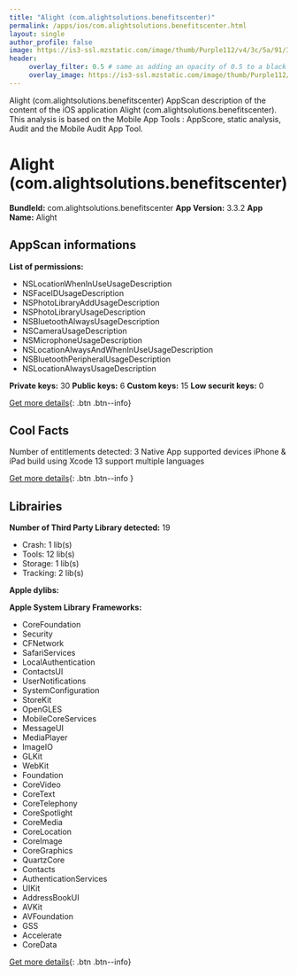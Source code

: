 ```yaml
---
title: "Alight (com.alightsolutions.benefitscenter)"
permalink: /apps/ios/com.alightsolutions.benefitscenter.html
layout: single
author_profile: false
image: https://is3-ssl.mzstatic.com/image/thumb/Purple112/v4/3c/5a/91/3c5a9186-66e3-8116-506c-c48c5947719c/AppIcon-1x_U007emarketing-0-7-0-85-220.png/512x512bb.jpg
header: 
     overlay_filter: 0.5 # same as adding an opacity of 0.5 to a black background
     overlay_image: https://is3-ssl.mzstatic.com/image/thumb/Purple112/v4/3c/5a/91/3c5a9186-66e3-8116-506c-c48c5947719c/AppIcon-1x_U007emarketing-0-7-0-85-220.png/512x512bb.jpg
---
```

Alight (com.alightsolutions.benefitscenter) AppScan description of the content of the iOS application Alight (com.alightsolutions.benefitscenter). This analysis is based on the Mobile App Tools : AppScore, static analysis, Audit and the Mobile Audit App Tool.

# Alight (com.alightsolutions.benefitscenter)

**BundleId:** com.alightsolutions.benefitscenter
**App Version:** 3.3.2
**App Name:** Alight


## AppScan informations 

**List of permissions:** 
- NSLocationWhenInUseUsageDescription
- NSFaceIDUsageDescription
- NSPhotoLibraryAddUsageDescription
- NSPhotoLibraryUsageDescription
- NSBluetoothAlwaysUsageDescription
- NSCameraUsageDescription
- NSMicrophoneUsageDescription
- NSLocationAlwaysAndWhenInUseUsageDescription
- NSBluetoothPeripheralUsageDescription
- NSLocationAlwaysUsageDescription
  
  
**Private keys:** 30
**Public keys:** 6
**Custom keys:** 15
**Low securit keys:** 0
  
[Get more details](/pricing.html){: .btn .btn--info}

## Cool Facts

Number of entitlements detected: 3
Native App
supported devices iPhone & iPad
build using Xcode 13
support multiple languages
  
[Get more details](/pricing.html){: .btn .btn--info }

## Librairies 
**Number of Third Party Library detected:** 19
- Crash: 1 lib(s)
- Tools: 12 lib(s)
- Storage: 1 lib(s)
- Tracking: 2 lib(s)


**Apple dylibs:**


**Apple System Library Frameworks:**
- CoreFoundation
- Security
- CFNetwork
- SafariServices
- LocalAuthentication
- ContactsUI
- UserNotifications
- SystemConfiguration
- StoreKit
- OpenGLES
- MobileCoreServices
- MessageUI
- MediaPlayer
- ImageIO
- GLKit
- WebKit
- Foundation
- CoreVideo
- CoreText
- CoreTelephony
- CoreSpotlight
- CoreMedia
- CoreLocation
- CoreImage
- CoreGraphics
- QuartzCore
- Contacts
- AuthenticationServices
- UIKit
- AddressBookUI
- AVKit
- AVFoundation
- GSS
- Accelerate
- CoreData


  
[Get more details](/pricing.html){: .btn .btn--info}

